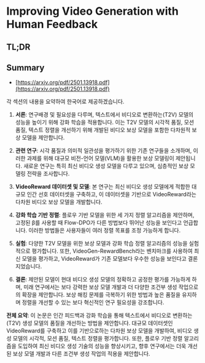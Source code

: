 # Improving Video Generation with Human Feedback
## TL;DR
## Summary
- [https://arxiv.org/pdf/2501.13918.pdf](https://arxiv.org/pdf/2501.13918.pdf)

각 섹션의 내용을 요약하여 한국어로 제공하겠습니다.

1. **서론**:
   연구배경 및 필요성을 다루며, 텍스트에서 비디오로 변환하는(T2V) 모델의 성능을 높이기 위해 강화 학습을 적용합니다. 이는 T2V 모델의 시각적 품질, 모션 품질, 텍스트 정렬을 개선하기 위해 개발된 비디오 보상 모델을 포함한 다차원적 보상 모델을 제안합니다.

2. **관련 연구**:
   시각 품질과 의미적 일관성을 평가하기 위한 기존 연구들을 소개하며, 이러한 과제를 위해 대규모 비전-언어 모델(VLM)을 활용한 보상 모델링이 제안됩니다. 새로운 연구는 특히 최신 비디오 생성 모델을 다루고 있으며, 심층적인 보상 모델링 전략을 조사합니다.

3. **VideoReward 데이터셋 및 모델**:
   본 연구는 최신 비디오 생성 모델에게 적합한 대규모 인간 선호 데이터셋을 구축하고, 이 데이터셋을 기반으로 VideoReward라는 다차원 비디오 보상 모델을 개발합니다.

4. **강화 학습 기반 정렬**:
   플로우 기반 모델을 위한 세 가지 정렬 알고리즘을 제안하며, 고정된 β를 사용할 때 Flow-DPO가 다른 방법보다 뛰어난 성능을 보인다고 언급합니다. 이러한 방법들은 사용자들이 여러 정렬 목표를 조정 가능하게 합니다.

5. **실험**:
   다양한 T2V 모델을 위한 보상 모델과 강화 학습 정렬 알고리즘의 성능을 실험적으로 평가합니다. 또한, VideoGen-RewardBench라는 벤치마크를 사용하여 최신 모델을 평가하고, VideoReward가 기존 모델보다 우수한 성능을 보인다고 결론지었습니다.

6. **결론**:
   제안된 모델이 현대 비디오 생성 모델의 정확하고 공정한 평가를 가능하게 하며, 미래 연구에서는 보다 강력한 보상 모델 개발과 더 다양한 조건부 생성 작업으로의 확장을 제안합니다. 보상 해킹 문제를 극복하기 위한 방법과 높은 품질을 유지하며 정렬을 개선할 수 있는 보다 혁신적인 연구 필요성을 강조합니다.

**전체 요약**:
이 논문은 인간 피드백과 강화 학습을 통해 텍스트에서 비디오로 변환하는(T2V) 생성 모델의 품질을 개선하는 방법을 제안합니다. 대규모 데이터셋인 VideoReward를 구축하고 이를 기반으로하는 다차원 보상 모델을 개발하여, 비디오 생성 모델의 시각적, 모션 품질, 텍스트 정렬을 평가합니다. 또한, 플로우 기반 정렬 알고리즘을 도입하여 최신 비디오 생성 기술의 성능을 향상시키고, 향후 연구에서는 더욱 개선된 보상 모델 개발과 다른 조건부 생성 작업의 적용을 제안합니다.